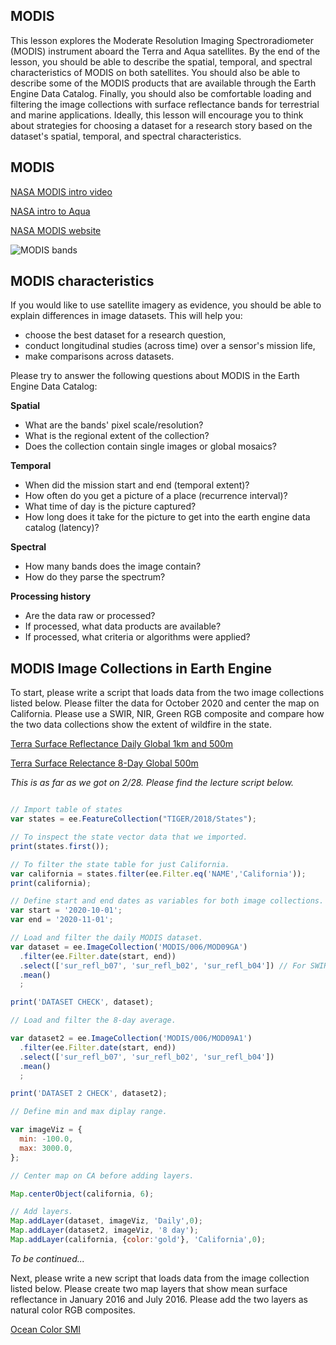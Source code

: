 ## MODIS  

This lesson explores the Moderate Resolution Imaging Spectroradiometer (MODIS) instrument aboard the Terra and Aqua satellites. By the end of the lesson, you should be able to describe the spatial, temporal, and spectral characteristics of MODIS on both satellites. You should also be able to describe some of the MODIS products that are available through the Earth Engine Data Catalog. Finally, you should also be comfortable loading and filtering the image collections with surface reflectance bands for terrestrial and marine applications. Ideally, this lesson will encourage you to think about strategies for choosing a dataset for a research story based on the dataset's spatial, temporal, and spectral characteristics.   

## MODIS

[NASA MODIS intro video](https://www.youtube.com/watch?v=X16cfGPL2wA)

[NASA intro to Aqua](https://www.youtube.com/watch?v=unlfchZaRo0)

[NASA MODIS website](https://modis.gsfc.nasa.gov/about/)  

![MODIS bands](https://geol260.academic.wlu.edu/files/lecture_notes/C6AXwkmU0AEct5P.jpg)

## MODIS characteristics     

If you would like to use satellite imagery as evidence, you should be able to explain differences in image datasets. This will help you:  

- choose the best dataset for a research question,  
- conduct longitudinal studies (across time) over a sensor's mission life,
- make comparisons across datasets.  

Please try to answer the following questions about MODIS in the Earth Engine Data Catalog:

__Spatial__  

- What are the bands' pixel scale/resolution?  
- What is the regional extent of the collection?  
- Does the collection contain single images or global mosaics?  

__Temporal__  

- When did the mission start and end (temporal extent)?  
- How often do you get a picture of a place (recurrence interval)?  
- What time of day is the picture captured?  
- How long does it take for the picture to get into the earth engine data catalog (latency)?  

__Spectral__   

- How many bands does the image contain?  
- How do they parse the spectrum?  

__Processing history__  
- Are the data raw or processed?  
- If processed, what data products are available?  
- If processed, what criteria or algorithms were applied?  

## MODIS Image Collections in Earth Engine  

To start, please write a script that loads data from the two image collections listed below. Please filter the data for October 2020 and center the map on California. Please use a SWIR, NIR, Green RGB composite and compare how the two data collections show the extent of wildfire in the state.      

[Terra Surface Reflectance Daily Global 1km and 500m](https://developers.google.com/earth-engine/datasets/catalog/MODIS_006_MOD09GA)  


[Terra Surface Relectance 8-Day Global 500m](https://developers.google.com/earth-engine/datasets/catalog/MODIS_006_MOD09A1)   

_This is as far as we got on 2/28. Please find the lecture script below._

```js

// Import table of states
var states = ee.FeatureCollection("TIGER/2018/States");

// To inspect the state vector data that we imported.
print(states.first());

// To filter the state table for just California.
var california = states.filter(ee.Filter.eq('NAME','California'));
print(california);

// Define start and end dates as variables for both image collections.
var start = '2020-10-01';
var end = '2020-11-01';

// Load and filter the daily MODIS dataset.
var dataset = ee.ImageCollection('MODIS/006/MOD09GA')
  .filter(ee.Filter.date(start, end))
  .select(['sur_refl_b07', 'sur_refl_b02', 'sur_refl_b04']) // For SWIR, NIR, G RGB composite
  .mean()
  ;

print('DATASET CHECK', dataset);  

// Load and filter the 8-day average.

var dataset2 = ee.ImageCollection('MODIS/006/MOD09A1')
  .filter(ee.Filter.date(start, end))
  .select(['sur_refl_b07', 'sur_refl_b02', 'sur_refl_b04'])
  .mean()
  ;

print('DATASET 2 CHECK', dataset2);

// Define min and max diplay range.  

var imageViz = {
  min: -100.0,
  max: 3000.0,
};

// Center map on CA before adding layers.

Map.centerObject(california, 6);

// Add layers.
Map.addLayer(dataset, imageViz, 'Daily',0);
Map.addLayer(dataset2, imageViz, '8 day');
Map.addLayer(california, {color:'gold'}, 'California',0);
```

_To be continued..._


Next, please write a new script that loads data from the image collection listed below. Please create two map layers that show mean surface reflectance in January 2016 and July 2016. Please add the two layers as natural color RGB composites.    

[Ocean Color SMI](https://developers.google.com/earth-engine/datasets/catalog/NASA_OCEANDATA_MODIS-Aqua_L3SMI?hl=en)
